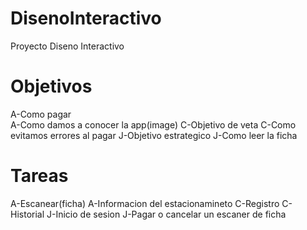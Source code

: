 # DisenoInteractivo
Proyecto Diseno Interactivo

# Objetivos
  A-Como pagar <br>
  A-Como damos a conocer la app(image)
  C-Objetivo de veta
  C-Como evitamos errores al pagar
  J-Objetivo estrategico
  J-Como leer la ficha

# Tareas
  A-Escanear(ficha)
  A-Informacion del estacionamineto
  C-Registro
  C-Historial
  J-Inicio de sesion
  J-Pagar o cancelar un escaner de ficha


